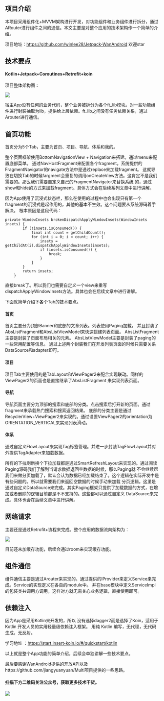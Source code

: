 ## 项目介绍

本项目采用组件化+MVVM架构进行开发，对功能组件和业务组件进行拆分，通过ARouter进行组件之间的通信。本文主要是对整个应用的技术架构作一个简单的介绍。

项目地址：https://github.com/winlee28/Jetpack-WanAndroid 欢迎star

## 技术要点

####  Kotlin+Jetpack+Coroutines+Retrofit+koin

项目整体架构图：

![](https://user-gold-cdn.xitu.io/2020/6/2/17274bf426623d03?w=1464&h=576&f=jpeg&s=70421)

宿主App没有任何的业务代码，整个业务被拆分为各个ft_lib模块。对一些功能组件进行封装抽取为lib，提供给上层依赖。ft_lib之间没有任务依赖关系，通过Arouter进行通信。

## 首页功能
首页分为5个Tab，主要为首页、项目、导航、体系和我的。

整个页面框架使用BottomNavigationView + Navigation来搭建。通过menu来配置底部菜单。
通过NavHostFragment来配置各个fragment。系统提供的FragmentNavigator的navigate方法中是通过replace来加载fragment。
这就导致在切换Tab的时候fargment会重复的调用onCreateView方法。这肯定不是我们需要的。那么我们需要自定义自己的FragmentNavigator来替换系统
的，通过show和hide的方式来加载fragment。具体方式会在后续系列文章中进行讲解。

因为App使用了沉浸式状态栏，那么在使用的过程中也会出现只有第一个fragment的沉浸式是起作用的，其他的基本不生效。这个问题要从系统源码着手解决。
根本原因是这段代码：

```
private WindowInsets brokenDispatchApplyWindowInsets(WindowInsets insets) {
        if (!insets.isConsumed()) {
            final int count = getChildCount();
            for (int i = 0; i < count; i++) {
                insets = getChildAt(i).dispatchApplyWindowInsets(insets);
                if (insets.isConsumed()) {
                    break;
                }
            }
        }
        return insets;
    }
```
直接break了。所以我们也需要自定义一个view来重写dispatchApplyWindowInsets方法。具体也会在后续文章中进行讲解。


下面就简单介绍下各个Tab的技术要点。

#### 首页
首页主要分为顶部Banner和底部的文章列表。列表使用Paging加载。
并且封装了AbsListFragment和AbsListViewModel来快速搭建列表页面。
AbsListFragment主要是封装了页面布局相关的元素。
AbsListViewModel主要是封装了paging的一些常用配置等信息。
通过上述两个封装我们在开发列表页面的时候只需要关系DataSource和adapter即可。

#### 项目
项目Tab主要使用的是TabLayout和ViewPager2来配合实现联动。同样的ViewPager2的页面也是直接继承了AbsListFragment
来实现列表页面。

#### 导航
导航页面主要分为顶部的搜索和底部的分类。点击搜索后打开新的页面。通过fragment来承载热门搜索和搜索返回结果。
底部的分类主要是通过RecyclerView+ViewPager2来实现的。通过设置ViewPager2的orientation为ORIENTATION_VERTICAL来实现列表滑动。

#### 体系
通过自定义FlowLayout来实现Tag标签管理。并进一步封装TagFlowLayout并对外提供TagAdapter来加载数据。


所有的下拉刷新换个下拉加载都是通过SmartRefreshLayout来实现的。通过阅读Paging源码我们了解到当请求数据返回空数据的时候，那么Paging就
不会继续帮我们来做分页加载了，默认会认为数据已经加载结束了。这个逻辑在实际开发中是有些问题的。所以就需要我们来返回空数据的时候手动来加载
分页逻辑。这里是通过自定义DataSource来完成。其实Paging框架只提供了加载数据的方式，在增加或者删除的逻辑目前都是不不支持的。这些都可以通过自定义
DataSource来完成。具体也会在后续文章中进行讲解。


## 网络请求
主要还是通过Retrofit+协程来完成。整个应用的数据流向架构为：



![](https://user-gold-cdn.xitu.io/2020/6/2/17274bfa267341e2?w=1246&h=650&f=jpeg&s=48797)

目前还未加缓存功能，后续会通过room来实现缓存功能。


## 组件通信

组件通信主要是通过Arouter来实现的。通过提供的IProvider来定义Service来完成。Service的实现定义在各自的module中。
并在base模块中定义ServiceImpl的包装类共调用方调用，这样对方就无需关心业务逻辑，直接使用即可。

## 依赖注入
因为App是采用Kotlin来开发的，所以 没有选择dagger2而是选择了Koin，适用于 Kotlin 开发人员的实用轻量级依赖注入框架。
用纯 Kotlin 编写，无代理，无代码生成，无反射。

学习地址 ：https://start.insert-koin.io/#/quickstart/kotlin

以上就是整个App功能的简单介绍，后续会单独讲解一些技术要点。


最后要感谢WanAndroid提供的开放API以及https://github.com/jiangyuanyuan/Multi项目提供的一些思路。

#### 扫描下方二维码关注公众号，获取更多技术干货。

![](https://user-gold-cdn.xitu.io/2019/12/13/16efe34cc94c69c3?w=312&h=308&f=jpeg&s=76252)


